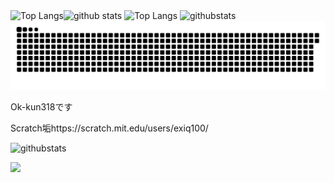 <div>
<picture>
  <source media="(prefers-color-scheme: dark)" srcset="https://raw.githubusercontent.com/Ok-kun318/Ok-kun318/master/img/snake-dark.svg"><img height="200px" src="https://github-readme-stats.vercel.app/api/top-langs/?username=Ok-kun318&show_icons=true&theme=blue_navy" alt="Top Langs"><img height="200px" src="https://github-readme-stats.vercel.app/api?username=Ok-kun318&theme=blue_navy&show_icons=ture" alt="github stats">
  <source media="(prefers-color-scheme: light)" srcset="https://raw.githubusercontent.com/Ok-kun318/Ok-kun318/master/img/snake.svg"><img height="200px" src="https://github-readme-stats.vercel.app/api/top-langs/?username=Ok-kun318&show_icons=true" alt="Top Langs">
<img height="200px" src="https://github-readme-stats.vercel.app/api?username=Ok-kun318&show_icons=ture" alt="githubstats">
  <img alt="github contribution grid snake animation" src="https://raw.githubusercontent.com/Ok-kun318/Ok-kun318/master/img/snake.svg">
</picture>

Ok-kun318です

Scratch垢https://scratch.mit.edu/users/exiq100/



<img height="200px" src="https://github-readme-stats.vercel.app/api?username=Ok-kun318&show_icons=ture" alt="githubstats">

![](http://github-profile-summary-cards.vercel.app/api/cards/profile-details?username=Ok-kun318&theme=transparent)

<!--
Credits
https://github.com/anuraghazra/github-readme-stats
-->
